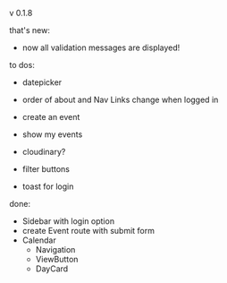 v 0.1.8

that's new:

- now all validation messages are displayed!

to dos:

- datepicker

- order of about and Nav Links change when logged in
- create an event
- show my events
- cloudinary?
- filter buttons
- toast for login

done:

- Sidebar with login option
- create Event route with submit form
- Calendar
  - Navigation
  - ViewButton
  - DayCard
